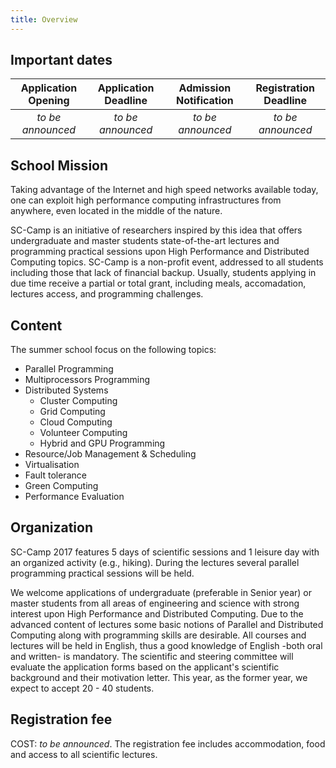 ```yaml
---
title: Overview
---
```


## Important dates



|    Application Opening   |     Application Deadline    |   Admission Notification    |   Registration Deadline  |
|:------------------------:|:---------------------------:|:---------------------------:|:------------------------:|
| *to be announced*        | *to be announced*           | *to be announced*           | *to be announced*        |


## School Mission

Taking advantage of the Internet and high speed networks available today, one can exploit high performance computing infrastructures from anywhere, even located in the middle of the nature.

SC-Camp is an initiative of researchers inspired by this idea that offers undergraduate and master students state-of-the-art lectures and programming practical sessions upon High Performance and Distributed Computing topics. SC-Camp is a non-profit event, addressed to all students including those that lack of financial backup. Usually, students applying in due time receive a partial or total grant, including meals, accomadation, lectures access, and programming challenges.


## Content

The summer school focus on the following topics:

* Parallel Programming
* Multiprocessors Programming
* Distributed Systems
  * Cluster Computing
  * Grid Computing
  * Cloud Computing
  * Volunteer Computing
  * Hybrid and GPU Programming
* Resource/Job Management & Scheduling
* Virtualisation
* Fault tolerance
* Green Computing
* Performance Evaluation

## Organization

SC-Camp 2017 features 5 days of scientific sessions and 1 leisure day with an organized activity (e.g., hiking). During the lectures several parallel programming practical sessions will be held.

We welcome applications of undergraduate (preferable in Senior year) or master students from all areas of engineering and science with strong interest upon High Performance and Distributed Computing. Due to the advanced content of lectures some basic notions of Parallel and Distributed Computing along with programming skills are desirable. All courses and lectures will be held in English, thus a good knowledge of English -both oral and written- is mandatory. The scientific and steering committee will evaluate the application forms based on the applicant's scientific background and their motivation letter. This year, as the former year, we expect to accept 20 - 40 students.


## Registration fee

COST: *to be announced*. The registration fee includes accommodation, food and access to all scientific lectures.




